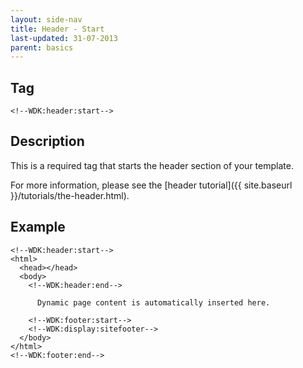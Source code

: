 ```yaml
---
layout: side-nav
title: Header - Start
last-updated: 31-07-2013
parent: basics
---
```


## Tag

`<!--WDK:header:start-->`

## Description

This is a required tag that starts the header section of your template.

For more information, please see the [header tutorial]({{ site.baseurl }}/tutorials/the-header.html).

## Example

~~~
<!--WDK:header:start-->
<html>
  <head></head>
  <body>
    <!--WDK:header:end-->

      Dynamic page content is automatically inserted here.

    <!--WDK:footer:start-->
    <!--WDK:display:sitefooter-->
  </body>
</html>
<!--WDK:footer:end-->
~~~